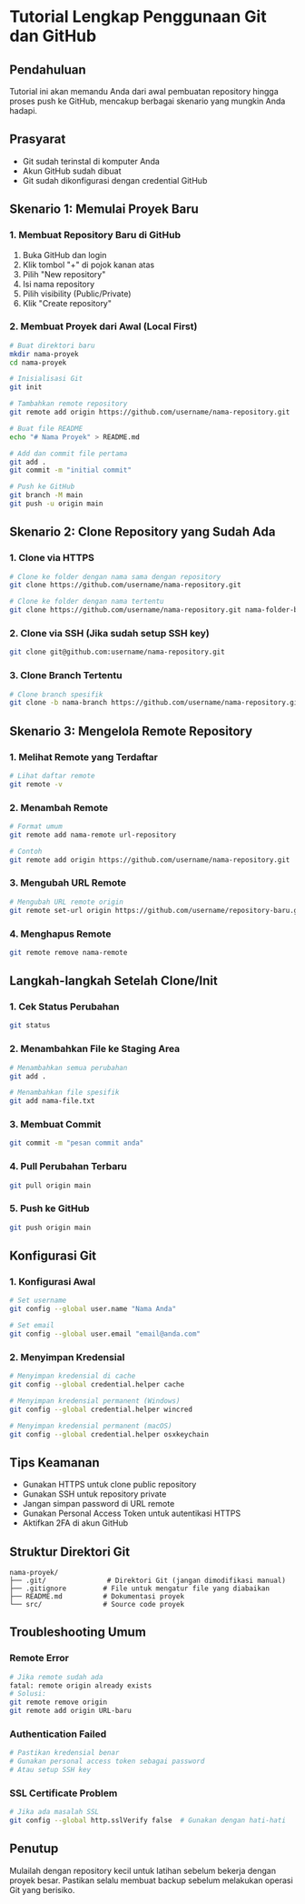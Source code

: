 # Tutorial Lengkap Penggunaan Git dan GitHub

## Pendahuluan
Tutorial ini akan memandu Anda dari awal pembuatan repository hingga proses push ke GitHub, mencakup berbagai skenario yang mungkin Anda hadapi.

## Prasyarat
- Git sudah terinstal di komputer Anda
- Akun GitHub sudah dibuat
- Git sudah dikonfigurasi dengan credential GitHub

## Skenario 1: Memulai Proyek Baru

### 1. Membuat Repository Baru di GitHub
1. Buka GitHub dan login
2. Klik tombol "+" di pojok kanan atas
3. Pilih "New repository"
4. Isi nama repository
5. Pilih visibility (Public/Private)
6. Klik "Create repository"

### 2. Membuat Proyek dari Awal (Local First)
```bash
# Buat direktori baru
mkdir nama-proyek
cd nama-proyek

# Inisialisasi Git
git init

# Tambahkan remote repository
git remote add origin https://github.com/username/nama-repository.git

# Buat file README
echo "# Nama Proyek" > README.md

# Add dan commit file pertama
git add .
git commit -m "initial commit"

# Push ke GitHub
git branch -M main
git push -u origin main
```

## Skenario 2: Clone Repository yang Sudah Ada

### 1. Clone via HTTPS
```bash
# Clone ke folder dengan nama sama dengan repository
git clone https://github.com/username/nama-repository.git

# Clone ke folder dengan nama tertentu
git clone https://github.com/username/nama-repository.git nama-folder-baru
```

### 2. Clone via SSH (Jika sudah setup SSH key)
```bash
git clone git@github.com:username/nama-repository.git
```

### 3. Clone Branch Tertentu
```bash
# Clone branch spesifik
git clone -b nama-branch https://github.com/username/nama-repository.git
```

## Skenario 3: Mengelola Remote Repository

### 1. Melihat Remote yang Terdaftar
```bash
# Lihat daftar remote
git remote -v
```

### 2. Menambah Remote
```bash
# Format umum
git remote add nama-remote url-repository

# Contoh
git remote add origin https://github.com/username/nama-repository.git
```

### 3. Mengubah URL Remote
```bash
# Mengubah URL remote origin
git remote set-url origin https://github.com/username/repository-baru.git
```

### 4. Menghapus Remote
```bash
git remote remove nama-remote
```

## Langkah-langkah Setelah Clone/Init

### 1. Cek Status Perubahan
```bash
git status
```

### 2. Menambahkan File ke Staging Area
```bash
# Menambahkan semua perubahan
git add .

# Menambahkan file spesifik
git add nama-file.txt
```

### 3. Membuat Commit
```bash
git commit -m "pesan commit anda"
```

### 4. Pull Perubahan Terbaru
```bash
git pull origin main
```

### 5. Push ke GitHub
```bash
git push origin main
```

## Konfigurasi Git

### 1. Konfigurasi Awal
```bash
# Set username
git config --global user.name "Nama Anda"

# Set email
git config --global user.email "email@anda.com"
```

### 2. Menyimpan Kredensial
```bash
# Menyimpan kredensial di cache
git config --global credential.helper cache

# Menyimpan kredensial permanent (Windows)
git config --global credential.helper wincred

# Menyimpan kredensial permanent (macOS)
git config --global credential.helper osxkeychain
```

## Tips Keamanan
- Gunakan HTTPS untuk clone public repository
- Gunakan SSH untuk repository private
- Jangan simpan password di URL remote
- Gunakan Personal Access Token untuk autentikasi HTTPS
- Aktifkan 2FA di akun GitHub

## Struktur Direktori Git
```
nama-proyek/
├── .git/               # Direktori Git (jangan dimodifikasi manual)
├── .gitignore         # File untuk mengatur file yang diabaikan
├── README.md          # Dokumentasi proyek
└── src/               # Source code proyek
```

## Troubleshooting Umum

### Remote Error
```bash
# Jika remote sudah ada
fatal: remote origin already exists
# Solusi:
git remote remove origin
git remote add origin URL-baru
```

### Authentication Failed
```bash
# Pastikan kredensial benar
# Gunakan personal access token sebagai password
# Atau setup SSH key
```

### SSL Certificate Problem
```bash
# Jika ada masalah SSL
git config --global http.sslVerify false  # Gunakan dengan hati-hati
```

## Penutup
Mulailah dengan repository kecil untuk latihan sebelum bekerja dengan proyek besar. Pastikan selalu membuat backup sebelum melakukan operasi Git yang berisiko.